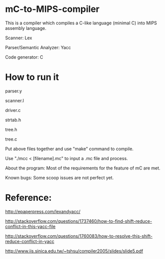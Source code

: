 # mC-to-MIPS-compiler

This is a compiler which compiles a C-like language (minimal C) into MIPS assembly language.

Scanner: Lex

Parser/Semantic Analyzer: Yacc

Code generator: C


# How to run it
parser.y

scanner.l

driver.c

strtab.h

tree.h

tree.c

Put above files together and use "make" command to compile.

Use "./mcc < [filename].mc" to input a .mc file and process.

About the program:
Most of the requirements for the feature of mC are met.

Known bugs:
Some scoop issues are not perfect yet.


# Reference:
http://epaperpress.com/lexandyacc/

http://stackoverflow.com/questions/1737460/how-to-find-shift-reduce-conflict-in-this-yacc-file

http://stackoverflow.com/questions/1760083/how-to-resolve-this-shift-reduce-conflict-in-yacc

http://www.iis.sinica.edu.tw/~tshsu/compiler2005/slides/slide5.pdf
